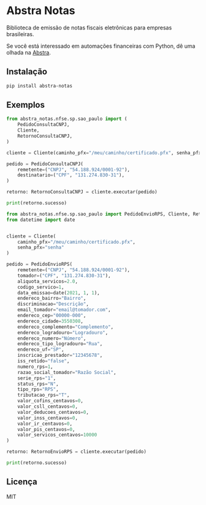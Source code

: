 # Abstra Notas

Biblioteca de emissão de notas fiscais eletrônicas para empresas brasileiras.


Se você está interessado em automações financeiras com Python, dê uma olhada na [Abstra](https://abstra.io/).

## Instalação

```bash
pip install abstra-notas
```

## Exemplos

```python
from abstra_notas.nfse.sp.sao_paulo import (
    PedidoConsultaCNPJ,
    Cliente,
    RetornoConsultaCNPJ,
)

cliente = Cliente(caminho_pfx="/meu/caminho/certificado.pfx", senha_pfx="senha")

pedido = PedidoConsultaCNPJ(
    remetente=("CNPJ", "54.188.924/0001-92"),
    destinatario=("CPF", "131.274.830-31"),
)

retorno: RetornoConsultaCNPJ = cliente.executar(pedido)

print(retorno.sucesso)
```

```python
from abstra_notas.nfse.sp.sao_paulo import PedidoEnvioRPS, Cliente, RetornoEnvioRPS
from datetime import date


cliente = Cliente(
    caminho_pfx="/meu/caminho/certificado.pfx",
    senha_pfx="senha"
)

pedido = PedidoEnvioRPS(
    remetente=("CNPJ", "54.188.924/0001-92"),
    tomador=("CPF", "131.274.830-31"),
    aliquota_servicos=2.0,
    codigo_servico=1,
    data_emissao=date(2021, 1, 1),
    endereco_bairro="Bairro",
    discriminacao="Descrição",
    email_tomador="email@tomador.com",
    endereco_cep="00000-000",
    endereco_cidade=3550308,
    endereco_complemento="Complemento",
    endereco_logradouro="Logradouro",
    endereco_numero="Número",
    endereco_tipo_logradouro="Rua",
    endereco_uf="SP",
    inscricao_prestador="12345678",
    iss_retido="false",
    numero_rps=1,
    razao_social_tomador="Razão Social",
    serie_rps="1",
    status_rps="N",
    tipo_rps="RPS",
    tributacao_rps="T",
    valor_cofins_centavos=0,
    valor_csll_centavos=0,
    valor_deducoes_centavos=0,
    valor_inss_centavos=0,
    valor_ir_centavos=0,
    valor_pis_centavos=0,
    valor_servicos_centavos=10000
)

retorno: RetornoEnvioRPS = cliente.executar(pedido)

print(retorno.sucesso)
```

## Licença

MIT
